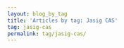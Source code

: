 ```yaml
---
layout: blog_by_tag
title: 'Articles by tag: Jasig CAS'
tag: jasig-cas
permalink: tag/jasig-cas/
---
```


